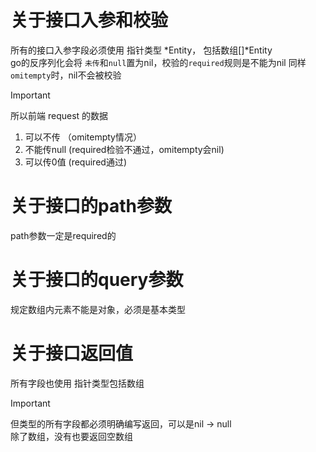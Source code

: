 # 关于接口入参和校验

所有的接口入参字段必须使用 指针类型 *Entity， 包括数组[]*Entity  
go的反序列化会将 `未传`和`null`置为nil，校验的`required`规则是不能为nil
同样`omitempty`时，nil不会被校验  

> [!IMPORTANT]
> 所以前端 request 的数据
> 1. 可以不传   （omitempty情况）
> 2. 不能传null  (required检验不通过，omitempty会nil)
> 3. 可以传0值   (required通过)

# 关于接口的path参数

path参数一定是required的

# 关于接口的query参数

规定数组内元素不能是对象，必须是基本类型

# 关于接口返回值

所有字段也使用 指针类型包括数组  

> [!IMPORTANT]
> 
> 但类型的所有字段都必须明确编写返回，可以是nil -> null  
> 除了数组，没有也要返回空数组
